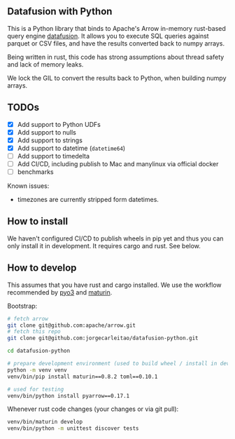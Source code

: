 ## Datafusion with Python

This is a Python library that binds to Apache's Arrow in-memory rust-based query engine [datafusion](https://github.com/apache/arrow/tree/master/rust/datafusion).
It allows you to execute SQL queries against parquet or CSV files, and have the results converted back to
numpy arrays.

Being written in rust, this code has strong assumptions about thread safety and lack of memory leaks.

We lock the GIL to convert the results back to Python, when building numpy arrays.

## TODOs

* [x] Add support to Python UDFs
* [x] Add support to nulls
* [x] Add support to strings
* [x] Add support to datetime (`datetime64`)
* [ ] Add support to timedelta
* [ ] Add CI/CD, including publish to Mac and manylinux via official docker
* [ ] benchmarks

Known issues: 

* timezones are currently stripped form datetimes.

## How to install

We haven't configured CI/CD to publish wheels in pip yet and thus you can only install it in development.
It requires cargo and rust. See below.

## How to develop

This assumes that you have rust and cargo installed. We use the workflow recommended by [pyo3](https://github.com/PyO3/pyo3) and [maturin](https://github.com/PyO3/maturin).

Bootstrap:

```bash
# fetch arrow
git clone git@github.com:apache/arrow.git
# fetch this repo
git clone git@github.com:jorgecarleitao/datafusion-python.git

cd datafusion-python

# prepare development environment (used to build wheel / install in development)
python -m venv venv
venv/bin/pip install maturin==0.8.2 toml==0.10.1

# used for testing
venv/bin/python install pyarrow==0.17.1
```

Whenever rust code changes (your changes or via git pull):

```bash
venv/bin/maturin develop
venv/bin/python -m unittest discover tests
```
